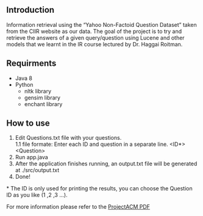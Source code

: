 ## Introduction
Information retrieval using the “Yahoo Non-Factoid Question Dataset” taken from the CIIR website as our data. The goal of the project is to try and retrieve the answers of a given query/question using Lucene and other models that we learnt in the IR course lectured by Dr. Haggai Roitman.

## Requirments
- Java 8
- Python
    - nltk library
    - gensim library
    - enchant library

## How to use
1. Edit Questions.txt file with your questions.  
    1.1 file formate: Enter each ID and question in a separate line. <ID*> \<Question>
2. Run app.java
3. After the application finishes running, an output.txt file will be generated at ./src/output.txt
4. Done!

\* The ID is only used for printing the results, you can choose the Question ID as you like (1 ,2 ,3 ...).

For more information please refer to the [ProjectACM PDF](https://github.com/MichaelSimaan/IRProject/raw/master/ProjectACM.pdf)
